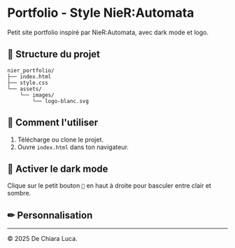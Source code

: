 # Portfolio - Style NieR:Automata

Petit site portfolio inspiré par NieR:Automata, avec dark mode et logo.

## 📁 Structure du projet

```
nier_portfolio/
├── index.html
├── style.css
└── assets/
    └── images/
        └── logo-blanc.svg
```

## 🚀 Comment l'utiliser

1. Télécharge ou clone le projet.
2. Ouvre `index.html` dans ton navigateur.

## 🌙 Activer le dark mode

Clique sur le petit bouton `🌙` en haut à droite pour basculer entre clair et sombre.

## ✏ Personnalisation

---

© 2025 De Chiara Luca.